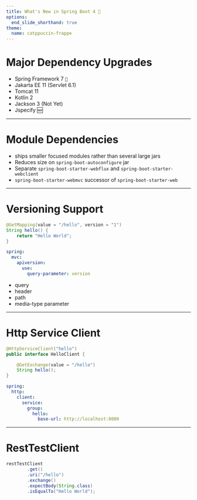 ```yaml
---
title: What's New in Spring Boot 4 🍃
options:
  end_slide_shorthand: true
theme:
  name: catppuccin-frappe
---
```


Major Dependency Upgrades
===

- Spring Framework 7 `🍃`
- Jakarta EE 11 (Servlet 6.1)
- Tomcat 11
- Kotlin 2
- Jackson 3 (Not Yet)
- Jspecify 🆕

---

Module Dependencies
===

- ships smaller focused modules rather than several large jars
- Reduces size on `spring-boot-autoconfigure` jar
- Separate `spring-boot-starter-webflux` and `spring-boot-starter-webclient`
- `spring-boot-starter-webmvc` successor of `spring-boot-starter-web`

---


Versioning Support
===

```java
@GetMapping(value = "/hello", version = "1")
String hello() {
    return "Hello World";
}
```

```yaml
spring:
  mvc:
    apiversion:
      use:
        query-parameter: version
```

- query
- header
- path
- media-type parameter

---

Http Service Client
===

```java
@HttpServiceClient("hello")
public interface HelloClient {

    @GetExchange(value = "/hello")
    String hello();
}
```

```yaml
spring:
  http:
    client:
      service:
        group:
          hello:
            base-url: http://localhost:8080
```

---

RestTestClient
===

```java
restTestClient
        .get()
        .uri("/hello")
        .exchange()
        .expectBody(String.class)
        .isEqualTo("Hello World");
```